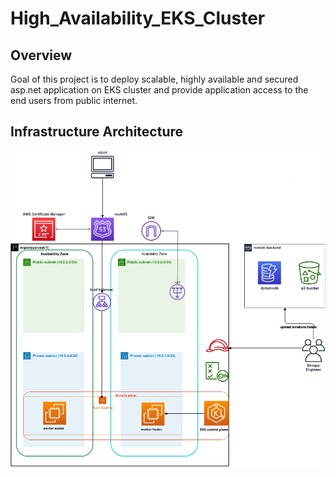 # High_Availability_EKS_Cluster
## Overview
Goal of this project is to deploy scalable, highly available and secured asp.net application on EKS cluster and provide application access to the end users from public internet.
## Infrastructure Architecture
![wks](https://github.com/MahmoudSamir0/High_Availability_EKS_Cluster/blob/master/High_Availability_EKS_Cluster.png)

